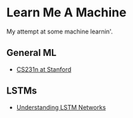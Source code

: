 Learn Me A Machine
==================

My attempt at some machine learnin'.

## General ML

- [CS231n at Stanford](http://cs231n.github.io)

## LSTMs

- [Understanding LSTM Networks](https://colah.github.io/posts/2015-08-Understanding-LSTMs/)
